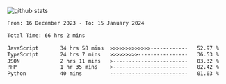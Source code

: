 
![github stats](https://github-readme-stats.vercel.app/api?username=realmahd1&show_icons=true&theme=codeSTACKr&hide_rank=true&count_private=true)

<!--START_SECTION:waka-->

```txt
From: 16 December 2023 - To: 15 January 2024

Total Time: 66 hrs 2 mins

JavaScript       34 hrs 58 mins  >>>>>>>>>>>>>------------   52.97 %
TypeScript       24 hrs 7 mins   >>>>>>>>>----------------   36.53 %
JSON             2 hrs 11 mins   >------------------------   03.32 %
PHP              1 hr 35 mins    >------------------------   02.42 %
Python           40 mins         -------------------------   01.03 %
```

<!--END_SECTION:waka-->
